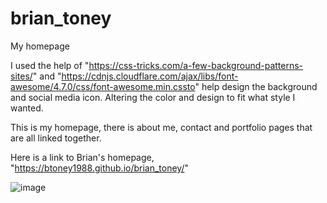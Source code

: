 # brian_toney
My homepage

I used the help of "https://css-tricks.com/a-few-background-patterns-sites/" and "https://cdnjs.cloudflare.com/ajax/libs/font-awesome/4.7.0/css/font-awesome.min.cssto" help design the background and social media icon. Altering the color and design to fit what style I wanted.

This is my homepage, there is about me, contact and portfolio pages that are all linked together. 

Here is a link to Brian's homepage, "https://btoney1988.github.io/brian_toney/"

![image](https://user-images.githubusercontent.com/68873509/90663966-5ae0dd00-e218-11ea-9e99-63b151bb1fc4.png)




